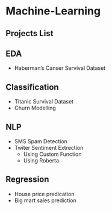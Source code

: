# Machine-Learning

## Projects List
## EDA

- Haberman’s Canser Servival Dataset

## Classification

- Titanic Survival Dataset
- Churn Modelling

## NLP

- SMS Spam Detection
- Twiter Sentiment Extrection 
  - Using Custom Function
  - Using Roberta

## Regression

- House price predication
- Big mart sales prediction
